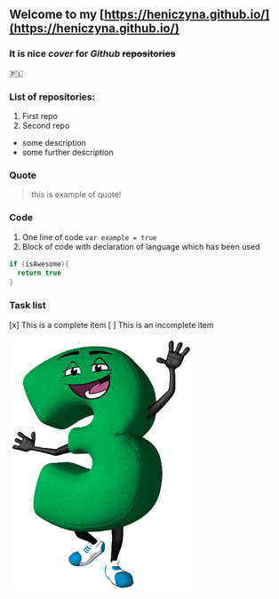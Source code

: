 ## Welcome to my [https://heniczyna.github.io/](https://heniczyna.github.io/)

### It is nice *cover* for *Github* ~~repositories~~

:poland:

### List of repositories:
1. First repo
2. Second repo
  * some description
  * some further description

### Quote
> this is example of quote!

### Code
1. One line of code
`var example = true`
2. Block of code with declaration of language which has been used
```C
if (isAwesome){
  return true
}
```

### Task list
[x] This is a complete item
[ ] This is an incomplete item

![Example image](/images/n3.png)
